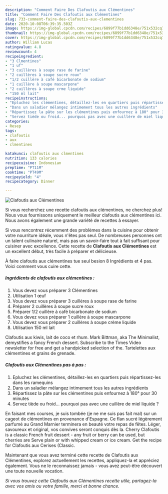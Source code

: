 ```yaml
---
description: "Comment Faire Des Clafoutis aux Clémentines"
title: "Comment Faire Des Clafoutis aux Clémentines"
slug: 733-comment-faire-des-clafoutis-aux-clementines
date: 2020-10-08T06:39:35.503Z
image: https://img-global.cpcdn.com/recipes/6899f77b1dd6348e/751x532cq70/clafoutis-aux-clementines-photo-principale-de-la-recette.jpg
thumbnail: https://img-global.cpcdn.com/recipes/6899f77b1dd6348e/751x532cq70/clafoutis-aux-clementines-photo-principale-de-la-recette.jpg
cover: https://img-global.cpcdn.com/recipes/6899f77b1dd6348e/751x532cq70/clafoutis-aux-clementines-photo-principale-de-la-recette.jpg
author: William Lucas
ratingvalue: 4.8
reviewcount: 4
recipeingredient:
- "3 Clmentines"
- "1 uf"
- "3 cuillères à soupe rase de farine"
- "2 cuillères à soupe sucre roux"
- "1/2 cuillère à café bicarbonate de sodium"
- "1 cuillère à soupe mascarpone"
- "2 cuillères à soupe crme liquide"
- "150 ml lait"
recipeinstructions:
- "Epluchez les clémentines, détaillez-les en quartiers puis répartissez-les dans les ramequins"
- "Dans un saladier mélangez intimement tous les autres ingrédients"
- "Répartissez la pâte sur les clémentines puis enfournez à 180° pour 30 minutes"
- "Servez tiède ou froid... pourquoi pas avec une cuillère de miel liquide ?"
categories:
- Resep
tags:
- clafoutis
- aux
- clmentines

katakunci: clafoutis aux clmentines 
nutrition: 133 calories
recipecuisine: Indonesian
preptime: "PT11M"
cooktime: "PT49M"
recipeyield: "4"
recipecategory: Dinner

---
```



![Clafoutis aux Clémentines](https://img-global.cpcdn.com/recipes/6899f77b1dd6348e/751x532cq70/clafoutis-aux-clementines-photo-principale-de-la-recette.jpg)

Si vous recherchez une recette clafoutis aux clémentines, ne cherchez plus! Nous vous fournissons uniquement le meilleur clafoutis aux clémentines ici. Nous avons également une grande variété de recettes à essayer.

Si vous rencontrez récemment des problèmes dans la cuisine pour obtenir votre nourriture idéale, vous n'êtes pas seul. De nombreuses personnes ont un talent culinaire naturel, mais pas un savoir-faire tout à fait suffisant pour cuisiner avec excellence. Cette recette de <strong> Clafoutis aux Clémentines </strong> est un excellent début, très facile à préparer et délicieuse.

<!--inarticleads1-->

À faire clafoutis aux clémentines tue seul besion 8 Ingrédients et 4 pas. Voici comment vous cuire cette.

##### Ingrédients de clafoutis aux clémentines :

1. Vous devez vous préparer 3 Clémentines
1. Utilisation 1 œuf
1. Vous devez vous préparer 3 cuillères à soupe rase de farine
1. Préparer 2 cuillères à soupe sucre roux
1. Préparer 1/2 cuillère à café bicarbonate de sodium
1. Vous devez vous préparer 1 cuillère à soupe mascarpone
1. Vous devez vous préparer 2 cuillères à soupe crème liquide
1. Utilisation 150 ml lait


Clafoutis aux kiwis, lait de coco et rhum. Mark Bittman, aka The Minimalist, demystifies a fancy French dessert. Subscribe to the Times Video newsletter for free and get a handpicked selection of the. Tartelettes aux clémentines et grains de grenade. 

<!--inarticleads2-->

##### Clafoutis aux Clémentines pas à pas :

1. Epluchez les clémentines, détaillez-les en quartiers puis répartissez-les dans les ramequins
1. Dans un saladier mélangez intimement tous les autres ingrédients
1. Répartissez la pâte sur les clémentines puis enfournez à 180° pour 30 minutes
1. Servez tiède ou froid... pourquoi pas avec une cuillère de miel liquide ?


En faisant mes courses, je suis tombée (je ne me suis pas fait mal) sur un cageot de clémentines en provenance d&#39;Espagne. Ce flan sucré légèrement parfumé au Grand Marnier terminera en beauté votre repas de fêtes. Léger, savoureux et original, vos convives seront conquis dès la. Cherry Clafoutis is a classic French fruit dessert - any fruit or berry can be used, but cherries are Serve plain or with whipped cream or ice cream. Get the recipe for Clafoutis aux Cerises (Classic. 

<!--inarticleads1-->

<p>
Maintenant que vous avez terminé cette recette de Clafoutis aux Clémentines, explorez actuellement les recettes, appliquez-la et appréciez également. Vous ne le reconnaissez jamais - vous avez peut-être découvert une toute nouvelle vocation.
</p>

<p>
<i>Si vous trouvez cette Clafoutis aux Clémentines recette utile, partagez-la avec vos amis ou votre famille, merci et bonne chance.</i>
</p>
